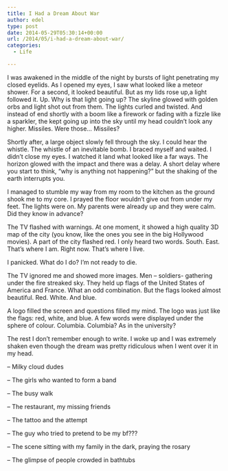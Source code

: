 ```yaml
---
title: I Had a Dream About War
author: edel
type: post
date: 2014-05-29T05:30:14+00:00
url: /2014/05/i-had-a-dream-about-war/
categories:
  - Life

---
```

I was awakened in the middle of the night by bursts of light penetrating my closed eyelids. As I opened my eyes, I saw what looked like a meteor shower. For a second, it looked beautiful. But as my lids rose up,a light followed it. Up. Why is that light going up? The skyline glowed with golden orbs and light shot out from them. The lights curled and twisted. And instead of end shortly with a boom like a firework or fading with a fizzle like a sparkler, the kept going up into the sky until my head couldn&#8217;t look any higher. Missiles. Were those&#8230; Missiles?

Shortly after, a large object slowly fell through the sky. I could hear the whistle. The whistle of an inevitable bomb. I braced myself and waited. I didn&#8217;t close my eyes. I watched it land what looked like a far ways. The horizon glowed with the impact and there was a delay. A short delay where you start to think, &#8220;why is anything not happening?&#8221; but the shaking of the earth interrupts you.

I managed to stumble my way from my room to the kitchen as the ground shook me to my core. I prayed the floor wouldn&#8217;t give out from under my feet. The lights were on. My parents were already up and they were calm. Did they know in advance?

The TV flashed with warnings. At one moment, it showed a high quality 3D map of the city (you know, like the ones you see in the big Hollywood movies). A part of the city flashed red. I only heard two words. South. East. That&#8217;s where I am. Right now. That&#8217;s where I live.

I panicked. What do I do? I&#8217;m not ready to die.

The TV ignored me and showed more images. Men &#8211; soldiers- gathering under the fire streaked sky. They held up flags of the United States of America and France. What an odd combination. But the flags looked almost beautiful. Red. White. And blue.

A logo filled the screen and questions filled my mind. The logo was just like the flags: red, white, and blue. A few words were displayed under the sphere of colour. Columbia. Columbia? As in the university?

The rest I don&#8217;t remember enough to write. I woke up and I was extremely shaken even though the dream was pretty ridiculous when I went over it in my head.

&#8211; Milky cloud dudes
  
&#8211; The girls who wanted to form a band
  
&#8211; The busy walk
  
&#8211; The restaurant, my missing friends
  
&#8211; The tattoo and the attempt
  
&#8211; The guy who tried to pretend to be my bf???
  
&#8211; The scene sitting with my family in the dark, praying the rosary
  
&#8211; The glimpse of people crowded in bathtubs

<ol class="footnote">
</ol>